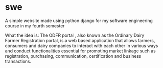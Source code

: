 # swe
A simple website made using python django for my software engineering course in my fourth semester

What the idea is:
   The ODFR portal , also known as the Ordinary Dairy Farmer Registration portal, is a web based application that allows farmers, consumers and dairy companies to interact with each other in various ways and conduct functionalities essential for promoting market linkage such as registration, purchasing, communication, certification  and business transactions.
   
